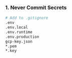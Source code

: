 ### 1. Never Commit Secrets

```bash
# Add to .gitignore
.env
.env.local
.env.runtime
.env.production
gcp-key.json
*.pem
*.key
```
